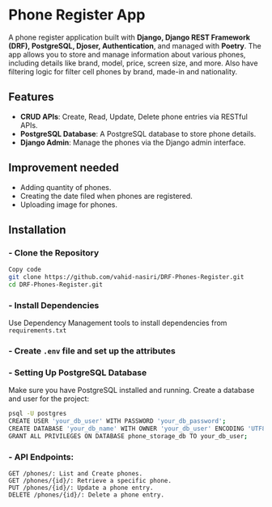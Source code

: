 # Phone Register App
A phone register application built with **Django, Django REST Framework (DRF), PostgreSQL, Djoser, Authentication**, and managed with **Poetry**.
The app allows you to store and manage information about various phones, including details like brand, model, price, screen size, and more. Also have filtering logic for filter cell phones by brand, made-in and nationality.

## Features

- **CRUD APIs**: Create, Read, Update, Delete phone entries via RESTful APIs.
- **PostgreSQL Database**: A PostgreSQL database to store phone details.
- **Django Admin**: Manage the phones via the Django admin interface.

## Improvement needed
- Adding quantity of phones.
- Creating the date filed when phones are registered.
- Uploading image for phones.

## Installation

### - Clone the Repository
```bash
Copy code
git clone https://github.com/vahid-nasiri/DRF-Phones-Register.git
cd DRF-Phones-Register.git
```
### - Install Dependencies 
Use Dependency Management tools to install dependencies from `requirements.txt`

### - Create `.env` file and set up the attributes

### - Setting Up PostgreSQL Database
Make sure you have PostgreSQL installed and running. Create a database and user for the project:
```bash
psql -U postgres
CREATE USER 'your_db_user' WITH PASSWORD 'your_db_password';
CREATE DATABASE 'your_db_name' WITH OWNER 'your_db_user' ENCODING 'UTF8';
GRANT ALL PRIVILEGES ON DATABASE phone_storage_db TO your_db_user;
```

### - API Endpoints:
    GET /phones/: List and Create phones.
    GET /phones/{id}/: Retrieve a specific phone.
    PUT /phones/{id}/: Update a phone entry.
    DELETE /phones/{id}/: Delete a phone entry.

